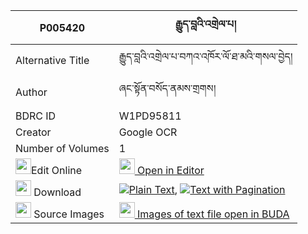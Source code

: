 |P005420|རྒྱུད་བླའི་འགྲེལ་པ། 
| --- | --- 
|Alternative Title |རྒྱུད་བླའི་འགྲེལ་པ་བཀའ་འཁོར་ལོ་ཐ་མའི་གསལ་བྱེད།
|Author| ཞང་སྟོན་བསོད་ནམས་གྲགས།
|BDRC ID | W1PD95811
|Creator | Google OCR
|Number of Volumes| 1
|<img width="25" src="https://img.icons8.com/color/25/000000/edit-property.png">Edit Online| [<img width="25" src="https://avatars.githubusercontent.com/u/45091458?s=200&v=4"> Open in Editor](http://editor.openpecha.org/P005420)
|<img width="25" src="https://img.icons8.com/fluent/48/000000/download-2.png"/>  Download | [![](https://img.icons8.com/color/20/000000/txt.png)Plain Text](https://github.com/Openpecha/P005420/releases/download/v1/gyu_la_i_drelpa_plain_P005420.zip), [![](https://img.icons8.com/color/20/000000/txt.png)Text with Pagination](https://github.com/Openpecha/P005420/releases/download/v1/gyu_la_i_drelpa_pages_P005420.zip)
|<img width="25" src="https://img.icons8.com/plasticine/100/000000/pictures-folder.png"/>  Source Images | [<img width="25" src="https://library.bdrc.io/icons/BUDA-small.svg"> Images of text file open in BUDA](https://library.bdrc.io/show/bdr:W1PD95811)